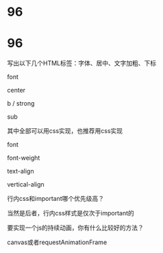 # 96

# 96

写出以下几个HTML标签：字体、居中、文字加粗、下标

font

center

b / strong

sub

其中全部可以用css实现，也推荐用css实现

font

font-weight

text-align

vertical-align

行内css和important哪个优先级高？

当然是后者，行内css样式是仅次于important的

要实现一个js的持续动画，你有什么比较好的方法？

canvas或者requestAnimationFrame